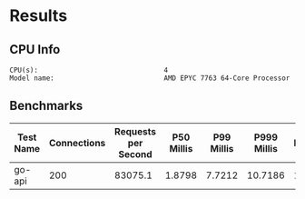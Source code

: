 # Results
## CPU Info
```
CPU(s):                               4
Model name:                           AMD EPYC 7763 64-Core Processor
```
## Benchmarks
| Test Name | Connections | Requests per Second | P50 Millis | P99 Millis | P999 Millis | API Memory MB | API CPU Time | API Threads |
| --------- | ----------- | ------------------- | ---------- | ---------- | ----------- | ------------- | ------------ | ----------- |
| go-api | 200 | 83075.1 | 1.8798 | 7.7212 | 10.7186 | 16.8 | 00:00:27 | 11 |
